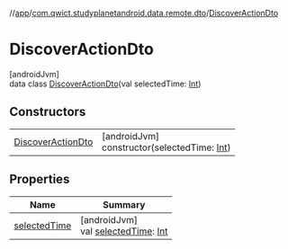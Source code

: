 //[app](../../../index.md)/[com.qwict.studyplanetandroid.data.remote.dto](../index.md)/[DiscoverActionDto](index.md)

# DiscoverActionDto

[androidJvm]\
data class [DiscoverActionDto](index.md)(val selectedTime: [Int](https://kotlinlang.org/api/latest/jvm/stdlib/kotlin/-int/index.html))

## Constructors

| | |
|---|---|
| [DiscoverActionDto](-discover-action-dto.md) | [androidJvm]<br>constructor(selectedTime: [Int](https://kotlinlang.org/api/latest/jvm/stdlib/kotlin/-int/index.html)) |

## Properties

| Name | Summary |
|---|---|
| [selectedTime](selected-time.md) | [androidJvm]<br>val [selectedTime](selected-time.md): [Int](https://kotlinlang.org/api/latest/jvm/stdlib/kotlin/-int/index.html) |
